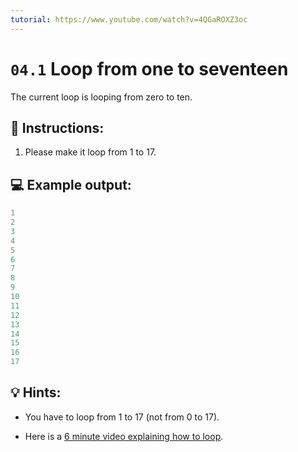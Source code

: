 ```yaml
---
tutorial: https://www.youtube.com/watch?v=4QGaROXZ3oc
---
```


# `04.1` Loop from one to seventeen

The current loop is looping from zero to ten.

## 📝 Instructions:

1. Please make it loop from 1 to 17.

## 💻 Example output:

```js
1
2
3
4
5
6
7
8
9
10
11
12
13
14
15
16
17
```

## 💡 Hints:

+ You have to loop from 1 to 17 (not from 0 to 17).

+ Here is a [6 minute video explaining how to loop](https://www.youtube.com/watch?v=s9wW2PpJsmQ).
